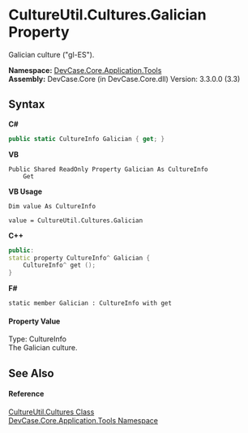 # CultureUtil.Cultures.Galician Property 
 

Galician culture ("gl-ES").

**Namespace:**&nbsp;<a href="N_DevCase_Core_Application_Tools">DevCase.Core.Application.Tools</a><br />**Assembly:**&nbsp;DevCase.Core (in DevCase.Core.dll) Version: 3.3.0.0 (3.3)

## Syntax

**C#**<br />
``` C#
public static CultureInfo Galician { get; }
```

**VB**<br />
``` VB
Public Shared ReadOnly Property Galician As CultureInfo
	Get
```

**VB Usage**<br />
``` VB Usage
Dim value As CultureInfo

value = CultureUtil.Cultures.Galician

```

**C++**<br />
``` C++
public:
static property CultureInfo^ Galician {
	CultureInfo^ get ();
}
```

**F#**<br />
``` F#
static member Galician : CultureInfo with get

```


#### Property Value
Type: CultureInfo<br />The Galician culture.

## See Also


#### Reference
<a href="T_DevCase_Core_Application_Tools_CultureUtil_Cultures">CultureUtil.Cultures Class</a><br /><a href="N_DevCase_Core_Application_Tools">DevCase.Core.Application.Tools Namespace</a><br />